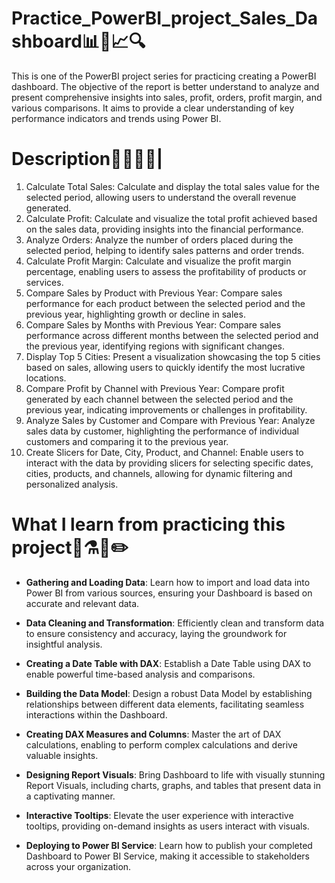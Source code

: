 # Practice_PowerBI_project_Sales_Dashboard📊🎨📈🔍️
This is one of the PowerBI project series for practicing creating a PowerBI dashboard. The objective of the report is better understand to analyze and present comprehensive insights into sales, profit, orders, profit margin, and various comparisons. It aims to provide a clear understanding of key performance indicators and trends using Power BI. 

# Description🚩🌱🧑‍💻|
1. Calculate Total Sales: Calculate and display the total sales value for the selected period, allowing users to understand the overall revenue generated.
2. Calculate Profit: Calculate and visualize the total profit achieved based on the sales data, providing insights into the financial performance.
3. Analyze Orders: Analyze the number of orders placed during the selected period, helping to identify sales patterns and order trends.
4. Calculate Profit Margin: Calculate and visualize the profit margin percentage, enabling users to assess the profitability of products or services.
5. Compare Sales by Product with Previous Year: Compare sales performance for each product between the selected period and the previous year, highlighting growth or decline in sales.
6. Compare Sales by Months with Previous Year: Compare sales performance across different months between the selected period and the previous year, identifying regions with significant changes.
7. Display Top 5 Cities: Present a visualization showcasing the top 5 cities based on sales, allowing users to quickly identify the most lucrative locations.
8. Compare Profit by Channel with Previous Year: Compare profit generated by each channel between the selected period and the previous year, indicating improvements or challenges in profitability.
9. Analyze Sales by Customer and Compare with Previous Year: Analyze sales data by customer, highlighting the performance of individual customers and comparing it to the previous year.
10. Create Slicers for Date, City, Product, and Channel: Enable users to interact with the data by providing slicers for selecting specific dates, cities, products, and channels, allowing for dynamic filtering and personalized analysis.

# What I learn from practicing this project🧐⚗️💬✏️
- **Gathering and Loading Data**: Learn how to import and load data into Power BI from various sources, ensuring your Dashboard is based on accurate and relevant data.

- **Data Cleaning and Transformation**: Efficiently clean and transform data to ensure consistency and accuracy, laying the groundwork for insightful analysis.

- **Creating a Date Table with DAX**: Establish a Date Table using DAX to enable powerful time-based analysis and comparisons.

- **Building the Data Model**: Design a robust Data Model by establishing relationships between different data elements, facilitating seamless interactions within the Dashboard.

- **Creating DAX Measures and Columns**: Master the art of DAX calculations, enabling to perform complex calculations and derive valuable insights.

- **Designing Report Visuals**: Bring Dashboard to life with visually stunning Report Visuals, including charts, graphs, and tables that present data in a captivating manner.

- **Interactive Tooltips**: Elevate the user experience with interactive tooltips, providing on-demand insights as users interact with visuals.

- **Deploying to Power BI Service**: Learn how to publish your completed Dashboard to Power BI Service, making it accessible to stakeholders across your organization.
